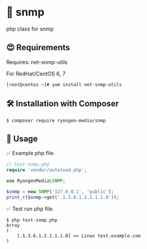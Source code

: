 # 🛜 snmp
php class for snmp 

😍 Requirements
------------

Requires: net-snmp-utils

For RedHat/CentOS 6, 7

```shell
[root@centos ~]# yum install net-snmp-utils
```

🛠️ Installation with Composer
--------------------------

```shell
$ composer require ryoogen-media/snmp
```

🦄 Usage
-----

✅ Example php file.

```php
// test-snmp.php
require 'vendor/autoload.php';

use RyoogenMedia\SNMP;

$snmp = new SNMP('127.0.0.1', 'public');
print_r($snmp->get('.1.3.6.1.2.1.1.1.0'));
```

✅ Test run php file.

```shell
$ php test-snmp.php
Array
(
    [.1.3.6.1.2.1.1.1.0] => Linux test.example.com
)
```
